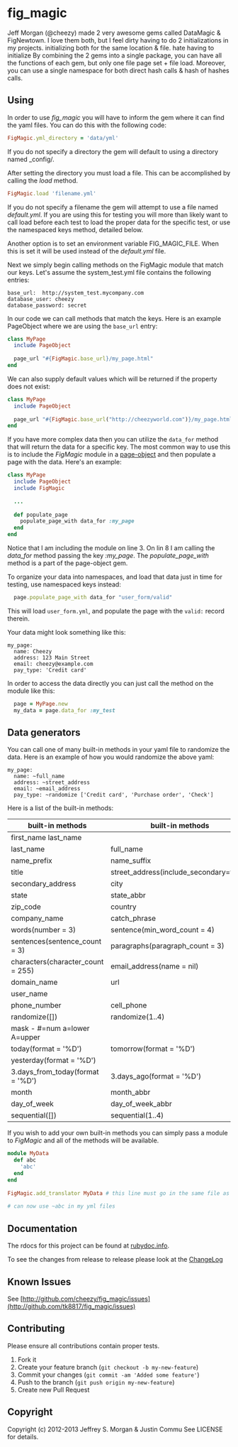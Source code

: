 # fig_magic

Jeff Morgan (@cheezy) made 2 very awesome gems called DataMagic & FigNewtown. I love them both, but I feel dirty having to do 2 initializations in my projects. initializing both for the same location & file. hate having to initialize 
By combining the 2 gems into a single package, you can have all the functions of each gem, but only one file page set + file load. Moreover, you can use a single namespace for
both direct hash calls & hash of hashes calls. 

## Using

In order to use _fig_magic_ you will have to inform the gem where it can find the yaml files.  You can do this with the following code:

````ruby
FigMagic.yml_directory = 'data/yml'
````

If you do not specify a directory the gem will default to using a directory named _config/. 

After setting the directory you must load a file.  This can be accomplished by calling the _load_ method.

````ruby
FigMagic.load 'filename.yml'
````

If you do not specify a filename the gem will attempt to use a file named _default.yml_.  If you are using this for testing you will more than likely want to call load before each test to load the proper data for the specific test, or use the namespaced keys method, detailed below.

Another option is to set an environment variable FIG_MAGIC_FILE.  When this is set it will be used instead of the _default.yml_ file.


Next we simply begin calling methods on the FigMagic module that match our keys.  Let's assume the system_test.yml file contains the following entries:

    base_url:  http://system_test.mycompany.com
    database_user: cheezy
    database_password: secret


In our code we can call methods that match the keys.  Here is an example PageObject where we are using the `base_url` entry:

````ruby
class MyPage
  include PageObject
  
  page_url "#{FigMagic.base_url}/my_page.html"
end
````

We can also supply default values which will be returned if the property does not exist:
````ruby
class MyPage
  include PageObject
  
  page_url "#{FigMagic.base_url("http://cheezyworld.com")}/my_page.html"
end
````

If you have more complex data then you can utilize the `data_for` method that will return the data for a specific key.  The most common way to use this is to include the _FigMagic_ module in a [page-object](https://github.com/cheezy/page-object) and then populate a page with the data.  Here's an example:

````ruby
class MyPage
  include PageObject
  include FigMagic
  
  ...
  
  def populate_page
    populate_page_with data_for :my_page
  end
end
````

Notice that I am including the module on line 3.  On lin 8 I am calling the _data_for_ method passing the key _:my_page_.  The _populate_page_with_ method is a part of the page-object gem.

To organize your data into namespaces, and load that data just in time for testing, use namespaced keys instead:

````ruby
  page.populate_page_with data_for "user_form/valid"
````

This will load `user_form.yml`, and populate the page with the `valid:` record therein.

Your data might look something like this:

    my_page:
      name: Cheezy
      address: 123 Main Street
      email: cheezy@example.com
      pay_type: 'Credit card'

In order to access the data directly you can just call the method on the module like this:

````ruby
  page = MyPage.new
  my_data = page.data_for :my_test
````

## Data generators

You can call one of many built-in methods in your yaml file to randomize the data.  Here is an example of how you would randomize the above yaml:

    my_page:
      name: ~full_name
      address: ~street_address
      email: ~email_address
      pay_type: ~randomize ['Credit card', 'Purchase order', 'Check']

Here is a list of the built-in methods:

| built-in methods | built-in methods |
| --- | --- |
| first_name  last_name |
| last_name | full_name | 
| name_prefix | name_suffix | 
| title | street_address(include_secondary=false) |
| secondary_address | city |
| state | state_abbr |
| zip_code | country |
| company_name | catch_phrase |
| words(number = 3) | sentence(min_word_count = 4) |
| sentences(sentence_count = 3) | paragraphs(paragraph_count = 3) |
| characters(character_count = 255) | email_address(name = nil) | 
| domain_name | url | 
| user_name | 
| phone_number | cell_phone | 
| randomize([]) | randomize(1..4) | 
| mask -  #=num a=lower A=upper |
| today(format = '%D') | tomorrow(format = '%D') |
| yesterday(format = '%D') | 
| 3.days_from_today(format = '%D') | 3.days_ago(format = '%D') |
| month | month_abbr | 
| day_of_week | day_of_week_abbr |
| sequential([]) | sequential(1..4)|


If you wish to add your own built-in methods you can simply pass a module
to _FigMagic_ and all of the methods will be available.

````ruby
module MyData
  def abc
    'abc'
  end
end
   
FigMagic.add_translator MyData # this line must go in the same file as the module
    
# can now use ~abc in my yml files
````

## Documentation

The rdocs for this project can be found at [rubydoc.info](http://rubydoc.info/github/tk8817/fig_magic/master/frames).

To see the changes from release to release please look at the [ChangeLog](https://raw.github.com/tk8817/fig_magic/master/ChangeLog)



## Known Issues

See [http://github.com/cheezy/fig_magic/issues](http://github.com/tk8817/fig_magic/issues)

## Contributing

Please ensure all contributions contain proper tests.

1. Fork it
2. Create your feature branch (`git checkout -b my-new-feature`)
3. Commit your changes (`git commit -am 'Added some feature'`)
4. Push to the branch (`git push origin my-new-feature`)
5. Create new Pull Request

## Copyright

Copyright (c) 2012-2013 Jeffrey S. Morgan & Justin Commu See LICENSE for details.
